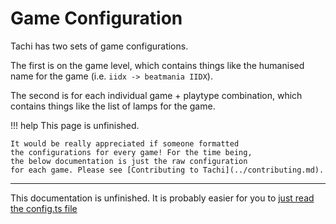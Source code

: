 # Game Configuration

Tachi has two sets of game configurations.

The first is on the game level, which contains things
like the humanised name for the game (i.e. `iidx -> beatmania IIDX`).

The second is for each individual game + playtype
combination, which contains things like the list of
lamps for the game.

!!! help
	This page is unfinished.

	It would be really appreciated if someone formatted
	the configurations for every game! For the time being,
	the below documentation is just the raw configuration
	for each game. Please see [Contributing to Tachi](../contributing.md).

*****

This documentation is unfinished. It is probably easier for you to [just read the config.ts file](https://github.com/TNG-dev/Tachi/tree/staging/common/src/config/config.ts)
